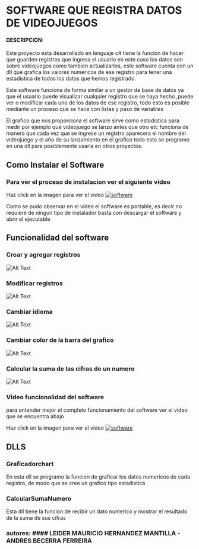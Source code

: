 # SOFTWARE QUE REGISTRA DATOS DE VIDEOJUEGOS
#### DESCRIPCION:
Este proyecto esta desarrollado en lenguaje c# tiene la funcion de hacer que guarden registros que ingresa el usuario en este caso los datos son sobre videojuegos como tambien actualizarlos, este software cuenta con un dll que grafica los valores numericos de ese registro para tener una estadistica de todos los datos que hemos registrado.

Este software funciona de forma similar a un gestor de base de datos ya que el usuario puede visualizar cualquier registro que se haya hecho ,puede ver o modificar cada uno de los datos de ese registro, todo esto es posible mediante un proceso que se hace con listas y paso de variables 

El grafico que nos proporciona el software sirve como estadistica para medir por ejemplo que videojuego se lanzo antes que otro etc 
funciona de manera que cada vez que se ingrese un registro aparecera el nombre del videojuego y el año de su lanzamiento en el grafico  todo esto se programo en una dll para posiblemente usarla en otros proyectos.


## Como Instalar el Software

### Para ver el proceso de instalacion ver el siguiente video


Haz click en la imagen para ver el video
[![software](https://www.aserconti.com/wp-content/uploads/2019/03/Instalacion-de-Software-1.png)](https://www.youtube.com/watch?v=7qiuKbkeqsY "Instalar software")


Como se pudo observar en el video el software es portable, es decir no requiere de ningun tipo de instalador basta con descargar el software y abrir el ejecutable

## Funcionalidad del software
### Crear y agregar registros
![Alt Text](https://media.giphy.com/media/dAbwITlK19oc6NXZlp/giphy.gif)


### Modificar registros
![Alt Text](https://media.giphy.com/media/W2cNKIYoUUcuAzSqlD/giphy.gif)

### Cambiar idioma
![Alt Text](https://media.giphy.com/media/Y0J7y2jev2IJ9gg3nV/giphy.gif)


### Cambiar color de la barra del grafico
![Alt Text](https://media.giphy.com/media/h4mDTDMWfJO2l8oLsf/giphy.gif)

### Calcular la suma de las cifras de un numero
![Alt Text](https://media.giphy.com/media/Tf8nUS2FcZEJ2BLBJL/giphy.gif)

### Video funcionalidad del software
para entender mejor el completo funcionamiento del software ver el video que se encuentra abajo

Haz click en la imagen para ver el video
[![software](https://lumen5.com/learn/wp-content/uploads/2019/01/How-to-make-click-worthy-videos.jpg)](https://www.youtube.com/watch?v=MVNQxfJcniM&t=49s " software funcionando")

## DLLS

### Graficadorchart

En esta dll se programo la funcion de graficar los datos numericos de cada registro, de modo que se cree un grafico tipo estadistica

### CalcularSumaNumero

Esta dll tiene la funcion de recibir un dato numerico y mostrar el resultado de la suma de sus cifras


### autores: #### LEIDER MAURICIO HERNANDEZ MANTILLA -ANDRES BECERRA FERREIRA


